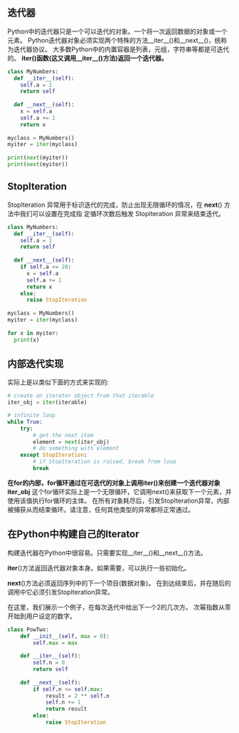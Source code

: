 
## 迭代器

Python中的迭代器只是一个可以迭代的对象。一个将一次返回数据的对象或一个元素。
Python迭代器对象必须实现两个特殊的方法__iter__()和__next__()，统称为迭代器协议。
大多数Python中的内置容器是列表，元组，字符串等都是可迭代的。
**iter()函数(这又调用__iter__()方法)返回一个迭代器。**

```python
class MyNumbers:
  def __iter__(self):
    self.a = 1
    return self
 
  def __next__(self):
    x = self.a
    self.a += 1
    return x
 
myclass = MyNumbers()
myiter = iter(myclass)
 
print(next(myiter))
print(next(myiter))
```

## StopIteration
StopIteration 异常用于标识迭代的完成，防止出现无限循环的情况，在 __next__() 方法中我们可以设置在完成指
定循环次数后触发 StopIteration 异常来结束迭代。

```python
class MyNumbers:
  def __iter__(self):
    self.a = 1
    return self
 
  def __next__(self):
    if self.a <= 20:
      x = self.a
      self.a += 1
      return x
    else:
      raise StopIteration
 
myclass = MyNumbers()
myiter = iter(myclass)
 
for x in myiter:
  print(x)
```

## 内部迭代实现
实际上是以类似下面的方式来实现的:  

```python
# create an iterator object from that iterable
iter_obj = iter(iterable)

# infinite loop
while True:
    try:
        # get the next item
        element = next(iter_obj)
        # do something with element
    except StopIteration:
        # if StopIteration is raised, break from loop
        break

```
**在for的内部，for循环通过在可迭代的对象上调用iter()来创建一个迭代器对象iter_obj**
这个for循环实际上是一个无限循环，它调用next()来获取下一个元素，并使用该值执行for循环的主体。 在所有对象耗尽后，引发StopIteration异常，内部被捕获从而结束循环。请注意，任何其他类型的异常都将正常通过。

## 在Python中构建自己的Iterator
构建迭代器在Python中很容易。只需要实现__iter__()和__next__()方法。

__iter__()方法返回迭代器对象本身。如果需要，可以执行一些初始化。

__next__()方法必须返回序列中的下一个项目(数据对象)。 在到达结束后，并在随后的调用中它必须引发StopIteration异常。

在这里，我们展示一个例子，在每次迭代中给出下一个2的几次方。 次幂指数从零开始到用户设定的数字。
```python
class PowTwo:
    def __init__(self, max = 0):
        self.max = max
  
    def __iter__(self):
        self.n = 0
        return self
  
    def __next__(self):
        if self.n <= self.max:
            result = 2 ** self.n
            self.n += 1
            return result
        else:
            raise StopIteration
```